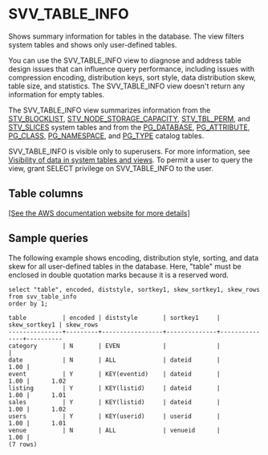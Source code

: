# SVV\_TABLE\_INFO<a name="r_SVV_TABLE_INFO"></a>

Shows summary information for tables in the database\. The view filters system tables and shows only user\-defined tables\. 

You can use the SVV\_TABLE\_INFO view to diagnose and address table design issues that can influence query performance, including issues with compression encoding, distribution keys, sort style, data distribution skew, table size, and statistics\. The SVV\_TABLE\_INFO view doesn't return any information for empty tables\.

The SVV\_TABLE\_INFO view summarizes information from the [STV\_BLOCKLIST](r_STV_BLOCKLIST.md), [STV\_NODE\_STORAGE\_CAPACITY](r_STV_NODE_STORAGE_CAPACITY.md),  [STV\_TBL\_PERM](r_STV_TBL_PERM.md), and [STV\_SLICES](r_STV_SLICES.md) system tables and from the [PG\_DATABASE](https://www.postgresql.org/docs/8.0/static/catalog-pg-database.html), [PG\_ATTRIBUTE](https://www.postgresql.org/docs/8.0/static/catalog-pg-attribute.html), [PG\_CLASS](https://www.postgresql.org/docs/8.0/static/catalog-pg-class.html), [PG\_NAMESPACE](https://www.postgresql.org/docs/8.0/static/catalog-pg-namespace.html), and [PG\_TYPE](https://www.postgresql.org/docs/8.0/static/catalog-pg-type.html) catalog tables\. 

SVV\_TABLE\_INFO is visible only to superusers\. For more information, see [Visibility of data in system tables and views](c_visibility-of-data.md)\. To permit a user to query the view, grant SELECT privilege on SVV\_TABLE\_INFO to the user\.

## Table columns<a name="SVV_TABLE_INFO-table-columns"></a>

[\[See the AWS documentation website for more details\]](http://docs.aws.amazon.com/redshift/latest/dg/r_SVV_TABLE_INFO.html)

## Sample queries<a name="SVV_TABLE_INFO-sample-queries"></a>

The following example shows encoding, distribution style, sorting, and data skew for all user\-defined tables in the database\. Here, "table" must be enclosed in double quotation marks because it is a reserved word\.

```
select "table", encoded, diststyle, sortkey1, skew_sortkey1, skew_rows
from svv_table_info
order by 1;

table          | encoded | diststyle       | sortkey1     | skew_sortkey1 | skew_rows
---------------+---------+-----------------+--------------+---------------+----------
category       | N       | EVEN            |              |               |          
date           | N       | ALL             | dateid       |          1.00 |          
event          | Y       | KEY(eventid)    | dateid       |          1.00 |      1.02
listing        | Y       | KEY(listid)     | dateid       |          1.00 |      1.01
sales          | Y       | KEY(listid)     | dateid       |          1.00 |      1.02
users          | Y       | KEY(userid)     | userid       |          1.00 |      1.01
venue          | N       | ALL             | venueid      |          1.00 |          
(7 rows)
```
